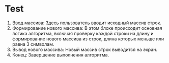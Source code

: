 # Test
1. Ввод массива: Здесь пользователь вводит исходный массив строк. 
2. Формирование нового массива: В этом блоке происходит основная логика алгоритма, включая проверку каждой строки на длину и формирование нового массива из строк, длина которых меньше или равна 3 символам. 
3. Вывод нового массива: Новый массив строк выводится на экран. 
4. Конец: Завершение выполнения алгоритма.